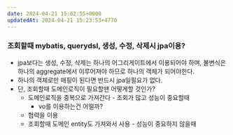 ```yaml
---
date: 2024-04-21 15:02:55+0000
updatedAt: 2024-04-21 15:23:53+4770
---
```

### 조회할때 mybatis, querydsl, 생성, 수정, 삭제시 jpa이용?
- jpa보다는 생성, 수정, 삭제는 하나의 어그리게이트에서 이용되어야 하며, 불변식은 하나의 aggregate에서 이루어져야 하므로 하나의 객체가 되어야한다.
- 하나의 객체로만 매핑이 된다면 반드시 jpa일필요가 없다.
- 단, 조회할때 도메인로직이 필요할땐 어떻게할 것인가?
	- 도메인로직을 중복으로 가져간다 - 조회가 많고 성능이 중요할때
		- vo를 이용하는건 어떨까?
	- 협력을 이용
	- 조회할때 도메인 entity도 가져와서 사용 - 성능이 중요하지 않을때